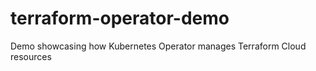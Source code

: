 # terraform-operator-demo
Demo showcasing how Kubernetes Operator manages Terraform Cloud resources
